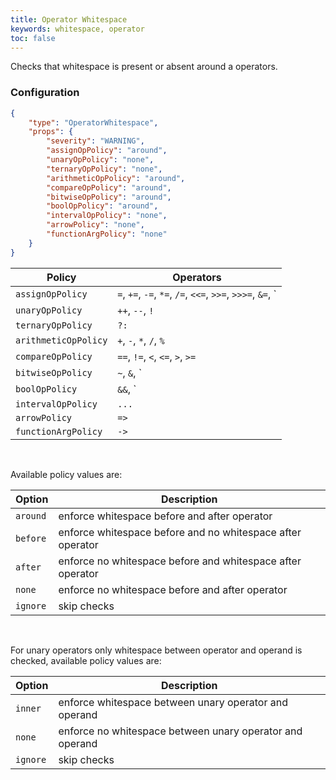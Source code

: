 ```yaml
---
title: Operator Whitespace
keywords: whitespace, operator
toc: false
---
```


Checks that whitespace is present or absent around a operators.

### Configuration

```json
{
	"type": "OperatorWhitespace",
	"props": {
		"severity": "WARNING",
		"assignOpPolicy": "around",
		"unaryOpPolicy": "none",
		"ternaryOpPolicy": "none",
		"arithmeticOpPolicy": "around",
		"compareOpPolicy": "around",
		"bitwiseOpPolicy": "around",
		"boolOpPolicy": "around",
		"intervalOpPolicy": "none",
		"arrowPolicy": "none",
		"functionArgPolicy": "none"
	}
}
```

| Policy                 | Operators
| ---------------------- | ------------------------------------------------------------------- |
| `assignOpPolicy`       | `=`, `+=`, `-=`, `*=`, `/=`, `<<=`, `>>=`, `>>>=`, `&=`, `|=`, `^=` |
| `unaryOpPolicy`        | `++`, `--`, `!`                                                     |
| `ternaryOpPolicy`      | `?:`                                                                |
| `arithmeticOpPolicy`   | `+`, `-`, `*`, `/`, `%`                                             |
| `compareOpPolicy`      | `==`, `!=`, `<`, `<=`, `>`, `>=`                                    |
| `bitwiseOpPolicy`      | `~`, `&`, `|`, `^`, `<<`, `>>`, `>>>`                               |
| `boolOpPolicy`         | `&&`, `||`                                                          |
| `intervalOpPolicy`     | `...`                                                               |
| `arrowPolicy`          | `=>`                                                                |
| `functionArgPolicy`    | `->`                                                                |

<br>

Available policy values are:

| Option     | Description |
| --------- | ----------- |
| `around`  | enforce whitespace before and after operator |
| `before`  | enforce whitespace before and no whitespace after operator |
| `after`   | enforce no whitespace before and whitespace after operator |
| `none`    | enforce no whitespace before and after operator |
| `ignore`  | skip checks |

<br>

For unary operators only whitespace between operator and operand is checked, available policy values are:

| Option     | Description |
| --------- | ----------- |
| `inner`   | enforce whitespace between unary operator and operand |
| `none`    | enforce no whitespace between unary operator and operand |
| `ignore`  | skip checks |
